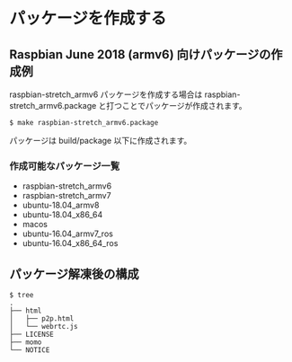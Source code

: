 # パッケージを作成する

## Raspbian June 2018 (armv6) 向けパッケージの作成例

raspbian-stretch_armv6 パッケージを作成する場合は raspbian-stretch_armv6.package と打つことでパッケージが作成されます。

```shell
$ make raspbian-stretch_armv6.package
```

パッケージは build/package 以下に作成されます。

### 作成可能なパッケージ一覧

- raspbian-stretch_armv6
- raspbian-stretch_armv7
- ubuntu-18.04_armv8
- ubuntu-18.04_x86_64
- macos
- ubuntu-16.04_armv7_ros
- ubuntu-16.04_x86_64_ros

## パッケージ解凍後の構成

```
$ tree
.
├── html
│   ├── p2p.html
│   └── webrtc.js
├── LICENSE
├── momo
└── NOTICE
```
